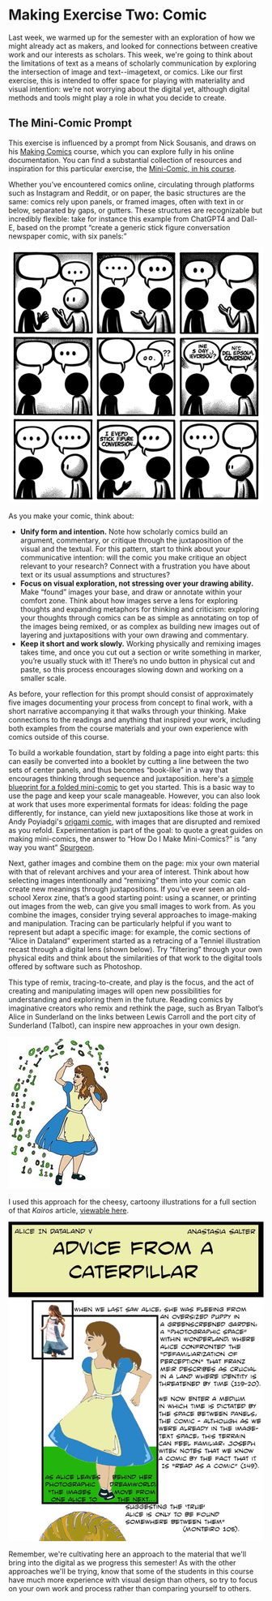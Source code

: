 # Making Exercise Two: Comic

Last week, we warmed up for the semester with an exploration of how we might already act as makers, and looked for connections between creative work and our interests as scholars. This week, we're going to think about the limitations of text as a means of scholarly communication by exploring the intersection of image and text--imagetext, or comics. Like our first exercise, this is intended to offer space for playing with materiality and visual intention: we're not worrying about the digital yet, although digital methods and tools might play a role in what you decide to create.

## The Mini-Comic Prompt

This exercise is influenced by a prompt from Nick Sousanis, and draws on his [Making Comics](https://spinweaveandcut.com/making-comics-s2021/) course, which you can explore fully in his online documentation. You can find a substantial collection of resources and inspiration for this particular exercise, the [Mini-Comic, in his course](http://spinweaveandcut.com/making-tools-and-minicomics/). 

Whether you’ve encountered comics online, circulating through platforms such as Instagram and Reddit, or on paper, the basic structures are the same: comics rely upon panels, or framed images, often with text in or below, separated by gaps, or gutters. These structures are recognizable but incredibly flexible: take for instance this example from ChatGPT4 and Dall-E, based on the prompt “create a generic stick figure conversation newspaper comic, with six panels:”

![AI Comic](../img/aicomic.png)

As you make your comic, think about:

- **Unify form and intention.** Note how scholarly comics build an argument, commentary, or critique through the juxtaposition of the visual and the textual. For this pattern, start to think about your communicative intention: will the comic you make critique an object relevant to your research? Connect with a frustration you have about text or its usual assumptions and structures? 
- **Focus on visual exploration, not stressing over your drawing ability.** Make “found” images your base, and draw or annotate within your comfort zone. Think about how images serve a lens for exploring thoughts and expanding metaphors for thinking and criticism: exploring your thoughts through comics can be as simple as annotating on top of the images being remixed, or as complex as building new images out of layering and juxtapositions with your own drawing and commentary.
- **Keep it short and work slowly.** Working physically and remixing images takes time, and once you cut out a section or write something in marker, you’re usually stuck with it! There’s no undo button in physical cut and paste, so this process encourages slowing down and working on a smaller scale.

As before, your reflection for this prompt should consist of approximately five images documenting your process from concept to final work, with a short narrative accompanying it that walks through your thinking. Make connections to the readings and anything that inspired your work, including both examples from the course materials and your own experience with comics outside of this course.

To build a workable foundation, start by folding a page into eight parts: this can easily be converted into a booklet by cutting a line between the two sets of center panels, and thus becomes “book-like” in a way that encourages thinking through sequence and juxtaposition. here's a [simple blueprint for a folded mini-comic](https://dw-wp.com/2010/06/a-simple-minicomic-format/) to get you started. This is a basic way to use the page and keep your scale manageable. However, you can also look at work that uses more experimental formats for ideas: folding the page differently, for instance, can yield new juxtapositions like those at work in Andy Poyiadgi's [origami comic](http://www.ajpoyiadgi.com/comics#/origami-comic/), with images that are disrupted and remixed as you refold. Experimentation is part of the goal: to quote a great guides on making mini-comics, the answer to “How Do I Make Mini-Comics?” is “any way you want” [Spurgeon](https://www.comicsreporter.com/index.php/all_about_comics/all_about/77/).

Next, gather images and combine them on the page: mix your own material with that of relevant archives and your area of interest. Think about how selecting images intentionally and “remixing” them into your comic can create new meanings through juxtapositions. If you’ve ever seen an old-school Xerox zine, that’s a good starting point: using a scanner, or printing out images from the web, can give you small images to work from. As you combine the images, consider trying several approaches to image-making and manipulation. Tracing can be particularly helpful if you want to represent but adapt a specific image: for example, the comic sections of “Alice in Dataland” experiment started as a retracing of a Tenniel illustration recast through a digital lens (shown below). Try “filtering” through your own physical edits and think about the similarities of that work to the digital tools offered by software such as Photoshop.

This type of remix, tracing-to-create, and play is the focus, and the act of creating and manipulating images will open new possibilities for understanding and exploring them in the future. Reading comics by imaginative creators who remix and rethink the page, such as Bryan Talbot’s Alice in Sunderland on the links between Lewis Carroll and the port city of Sunderland (Talbot), can inspire new approaches in your own design.

![Alice in Dataland](../img/comic.jpg)

I used this approach for the cheesy, cartoony illustrations for a full section of that *Kairos* article, [viewable here](https://kairos.technorhetoric.net/20.1/inventio/salter/five/index.html).

![Excerpt](../img/dataland.jpg)

Remember, we're cultivating here an approach to the material that we'll bring into the digital as we progress this semester! As with the other approaches we'll be trying, know that some of the students in this course have much more experience with visual design than others, so try to focus on your own work and process rather than comparing yourself to others.
